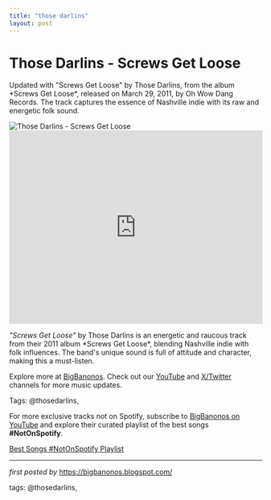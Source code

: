 ```yaml
---
title: "those darlins"
layout: post
---
```

<!-- Title of the Post -->
<h1 >Those Darlins - Screws Get Loose</h1> <!-- Introductory Text -->
<p >Updated with "Screws Get Loose" by Those Darlins, from the album *Screws Get Loose*, released on March 29, 2011, by Oh Wow Dang Records. The track captures the essence of Nashville indie with its raw and energetic folk sound.</p> <!-- Featured Image -->
<div > <img src="https://m.media-amazon.com/images/I/81cG6gFV0LL._UF1000,1000_QL80_.jpg" alt="Those Darlins - Screws Get Loose" />
</div> <!-- YouTube Video Embed -->
<div > <iframe width="100%" height="385" src="https://www.youtube.com/embed/0tzfzN0MyhU" title="Those Darlins - 'Screws Get Loose' (OFFICIAL MUSIC VIDEO) HD" frameborder="0" allow="accelerometer; autoplay; clipboard-write; encrypted-media; gyroscope; picture-in-picture; web-share" referrerpolicy="strict-origin-when-cross-origin" allowfullscreen></iframe>
</div> <!-- Song Information -->
<div > <p><em>"Screws Get Loose"</em> by Those Darlins is an energetic and raucous track from their 2011 album *Screws Get Loose*, blending Nashville indie with folk influences. The band's unique sound is full of attitude and character, making this a must-listen.</p>
</div> <!-- Footer Links -->
<div > <p>Explore more at <a href="https://bigbanonos.blogspot.com/" target="_blank">BigBanonos</a>. Check out our <a href="https://www.youtube.com/@BigBanonos" target="_blank">YouTube</a> and <a href="https://x.com/bigbanonos" target="_blank">X/Twitter</a> channels for more music updates.</p>
</div> <!-- Tags -->
<p >Tags: @thosedarlins,</p>


<!--Subscribe and Playlist Links-->
<div>
    <p>For more exclusive tracks not on Spotify, subscribe to <a href="https://www.youtube.com/@BigBanonos" target="_blank">BigBanonos on YouTube</a> and explore their curated playlist of the best songs <strong>#NotOnSpotify</strong>.</p>
    <p><a href="https://www.youtube.com/playlist?list=PLtuNtuTatqI0kFahUCbtbfenC_ET5O_tr" target="_blank">Best Songs #NotOnSpotify Playlist<br /></a></p></div>

<hr />

<p><em>first posted by</em> <a href="https://bigbanonos.blogspot.com/" rel="noopener" target="_new">https://bigbanonos.blogspot.com/</a></p>

<p>tags: @thosedarlins,</p>
